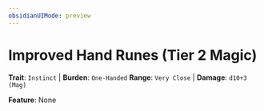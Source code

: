 ```yaml
---
obsidianUIMode: preview
---
```

# Improved Hand Runes (Tier 2 Magic)

**Trait**: `Instinct` | **Burden**: `One-Handed`
**Range**: `Very Close` | **Damage**: `d10+3 (Mag)`

**Feature**: None
